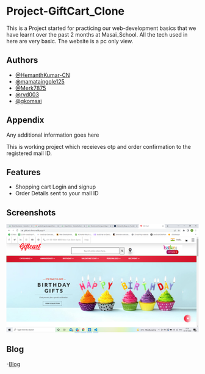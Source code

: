 
# Project-GiftCart_Clone
This is a Project started for practicing our web-development basics that we have learnt over the past 
2 months at Masai_School. All the tech used in here are very basic.
The website is a pc only view.




## Authors

- [@HemanthKumar-CN](https://github.com/HemanthKumar-CN)
- [@mamataingole125](https://github.com/mamataingole125)
- [@Merk7875](https://github.com/Merk7875)
- [@rvd003](https://github.com/rvd003)
- [@gkomsai](https://github.com/gkomsai)


## Appendix

Any additional information goes here

This is working project which receieves otp and order confirmation to the registered mail ID.
## Features

- Shopping cart Login and signup
- Order Details sent to your mail ID


## Screenshots

![App Screenshot](screen.png)


## Blog

-[Blog](https://hemanth-html.tumblr.com/post/680515939763208192/project-giftcartcomclone-version)
